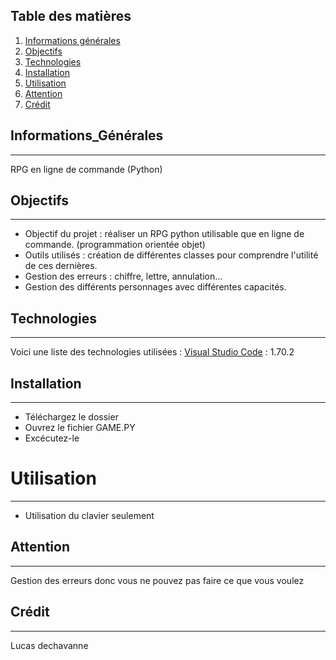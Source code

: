 ## Table des matières
1. [Informations générales](#informations_générales)
2. [Objectifs](#Objectifs)
3. [Technologies](#technologies)
4. [Installation](#installation)
5. [Utilisation](#utilisation)
6. [Attention](#attention)
7. [Crédit](#crédit)

## Informations_Générales
***
RPG en ligne de commande (Python)
## Objectifs
***
- Objectif du projet : réaliser un RPG python utilisable que en ligne de commande. (programmation orientée objet)
- Outils utilisés : création de différentes classes pour comprendre l'utilité de ces dernières.
- Gestion des erreurs : chiffre, lettre, annulation...
- Gestion des différents personnages avec différentes capacités.
## Technologies
***
Voici une liste des technologies utilisées :
[Visual Studio Code](https://code.visualstudio.com/) : 1.70.2
## Installation
*** 
- Téléchargez le dossier
- Ouvrez le fichier GAME.PY
- Excécutez-le 
# Utilisation
***
- Utilisation du clavier seulement 
## Attention
***
Gestion des erreurs donc vous ne pouvez pas faire ce que vous voulez 
## Crédit 
***
Lucas dechavanne 
 
